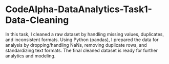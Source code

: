 # CodeAlpha-DataAnalytics-Task1-Data-Cleaning
In this task, I cleaned a raw dataset by handling missing values, duplicates, and inconsistent formats. Using Python (pandas), I prepared the data for analysis by dropping/handling NaNs, removing duplicate rows, and standardizing text formats. The final cleaned dataset is ready for further analytics and modeling.

